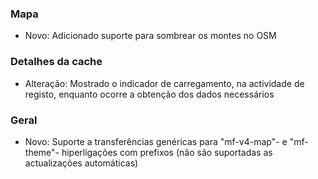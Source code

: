 
### Mapa
- Novo: Adicionado suporte para sombrear os montes no OSM

### Detalhes da cache
- Alteração: Mostrado o indicador de carregamento, na actividade de registo, enquanto ocorre a obtenção dos dados necessários

### Geral
- Novo: Suporte a transferências genéricas para "mf-v4-map"- e "mf-theme"- hiperligações com prefixos (não são suportadas as actualizações automáticas)
